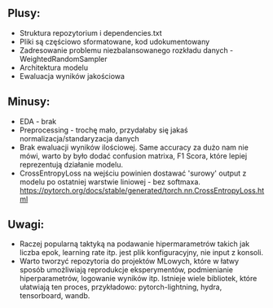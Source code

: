 ## Plusy:
- Struktura repozytorium i dependencies.txt
- Pliki są częściowo sformatowane, kod udokumentowany
- Zadresowanie problemu niezbalansowanego rozkładu danych - WeightedRandomSampler
- Architektura modelu
- Ewaluacja wyników jakościowa

## Minusy:
- EDA - brak
- Preprocessing - trochę mało, przydałaby się jakaś normalizacja/standaryzacja danych
- Brak ewaluacji wyników ilościowej. Same accuracy za dużo nam nie mówi, warto by było dodać confusion matrixa, F1 Scora, które lepiej reprezentują działanie modelu.
- CrossEntropyLoss na wejściu powinien dostawać 'surowy' output z modelu po ostatniej warstwie liniowej - bez softmaxa. https://pytorch.org/docs/stable/generated/torch.nn.CrossEntropyLoss.html

## Uwagi:
- Raczej popularną taktyką na podawanie hipermarametrów takich jak liczba epok, learning rate itp. jest plik konfiguracyjny, nie input z konsoli.
- Warto tworzyć repozytoria do projektów MLowych, które w łatwy sposób umożliwiają reprodukcje eksperymentów, podmienianie hiperparametrów, logowanie wyników itp. Istnieje wiele bibliotek, które ułatwiają ten proces, przykładowo: pytorch-lightning, hydra, tensorboard, wandb.

